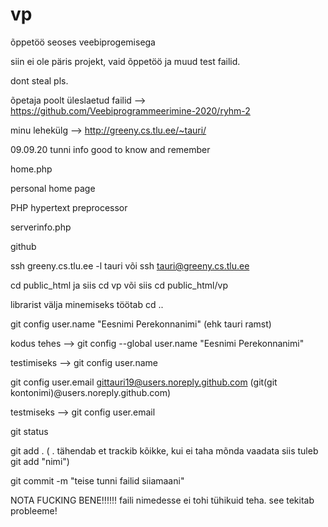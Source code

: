 # vp
õppetöö seoses veebiprogemisega


siin ei ole päris projekt, vaid õppetöö ja muud test failid. 

dont steal pls.


õpetaja poolt üleslaetud failid --> https://github.com/Veebiprogrammeerimine-2020/ryhm-2

minu lehekülg --> http://greeny.cs.tlu.ee/~tauri/


09.09.20 tunni info good to know and remember 

home.php

personal home page

PHP hypertext preprocessor

serverinfo.php

github

ssh greeny.cs.tlu.ee -l tauri või ssh tauri@greeny.cs.tlu.ee

cd public_html ja siis cd vp
või siis cd public_html/vp


librarist välja minemiseks töötab cd .. 


git config user.name "Eesnimi Perekonnanimi" (ehk tauri ramst)

kodus tehes --> git config --global user.name "Eesnimi Perekonnanimi"

testimiseks --> git config user.name

git config user.email gittauri19@users.noreply.github.com (git(git kontonimi)@users.noreply.github.com)

testmiseks --> git config user.email


git status

git add .  ( . tähendab et trackib kõikke, kui ei taha mõnda vaadata siis tuleb git add "nimi")

git commit -m "teise tunni failid siiamaani"



NOTA FUCKING BENE!!!!!! faili nimedesse ei tohi tühikuid teha. see tekitab probleeme! 
